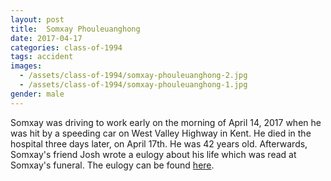 ```yaml
---
layout: post
title:  Somxay Phouleuanghong
date: 2017-04-17
categories: class-of-1994
tags: accident
images:
  - /assets/class-of-1994/somxay-phouleuanghong-2.jpg
  - /assets/class-of-1994/somxay-phouleuanghong-1.jpg
gender: male
---
```

Somxay was driving to work early on the morning of April 14, 2017 when he was hit by a speeding car on West Valley Highway in Kent. He died in the hospital three days later, on April 17th.  He was 42 years old.  Afterwards, Somxay's friend Josh wrote a eulogy about his life which was read at Somxay's funeral. The eulogy can be found [here](https://medium.com/@joshuacha/eulogy-for-my-friend-somxay-rip-8fd2a3d796cc).

